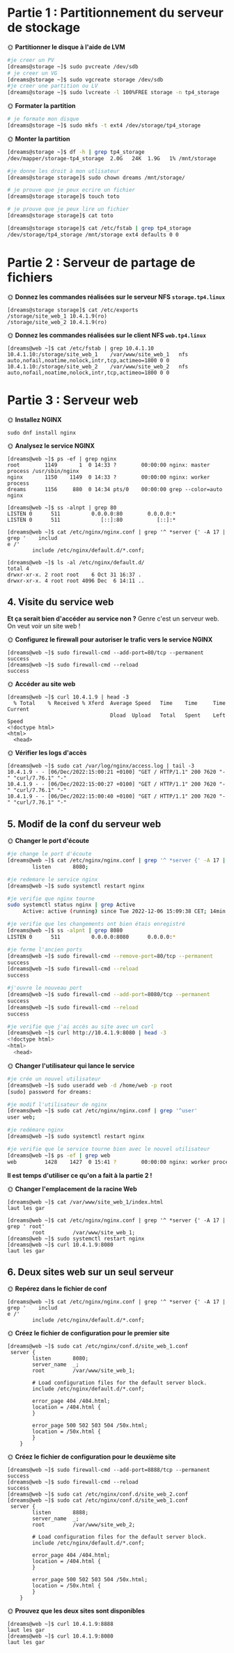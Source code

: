 # Partie 1 : Partitionnement du serveur de stockage

🌞 **Partitionner le disque à l'aide de LVM**

```bash
#je creer un PV
[dreams@storage ~]$ sudo pvcreate /dev/sdb
# je creer un VG
[dreams@storage ~]$ sudo vgcreate storage /dev/sdb
#je creer une partition ou LV
[dreams@storage ~]$ sudo lvcreate -l 100%FREE storage -n tp4_storage
```

🌞 **Formater la partition**
```bash
# je formate mon disque
[dreams@storage ~]$ sudo mkfs -t ext4 /dev/storage/tp4_storage
```

🌞 **Monter la partition**

```bash
[dreams@storage ~]$ df -h | grep tp4_storage
/dev/mapper/storage-tp4_storage  2.0G   24K  1.9G   1% /mnt/storage

#je donne les droit à mon utlisateur
[dreams@storage storage]$ sudo chown dreams /mnt/storage/

# je prouve que je peux ecrire un fichier
[dreams@storage storage]$ touch toto

# je prouve que je peux lire un fichier
[dreams@storage storage]$ cat toto
```

```bash
[dreams@storage storage]$ cat /etc/fstab | grep tp4_storage
/dev/storage/tp4_storage /mnt/storage ext4 defaults 0 0
```

# Partie 2 : Serveur de partage de fichiers

🌞 **Donnez les commandes réalisées sur le serveur NFS `storage.tp4.linux`**

```
[dreams@storage storage]$ cat /etc/exports
/storage/site_web_1 10.4.1.9(ro)
/storage/site_web_2 10.4.1.9(ro)
```

🌞 **Donnez les commandes réalisées sur le client NFS `web.tp4.linux`**

```
[dreams@web ~]$ cat /etc/fstab | grep 10.4.1.10
10.4.1.10:/storage/site_web_1    /var/www/site_web_1   nfs auto,nofail,noatime,nolock,intr,tcp,actimeo=1800 0 0
10.4.1.10:/storage/site_web_2    /var/www/site_web_2   nfs auto,nofail,noatime,nolock,intr,tcp,actimeo=1800 0 0
```

# Partie 3 : Serveur web

🌞 **Installez NGINX**

```
sudo dnf install nginx
```

🌞 **Analysez le service NGINX**

```
[dreams@web ~]$ ps -ef | grep nginx
root        1149       1  0 14:33 ?        00:00:00 nginx: master process /usr/sbin/nginx
nginx       1150    1149  0 14:33 ?        00:00:00 nginx: worker process
dreams      1156     880  0 14:34 pts/0    00:00:00 grep --color=auto nginx
```

```
[dreams@web ~]$ ss -alnpt | grep 80
LISTEN 0      511          0.0.0.0:80        0.0.0.0:*
LISTEN 0      511             [::]:80           [::]:*
```

```
[dreams@web ~]$ cat /etc/nginx/nginx.conf | grep '^ *server {' -A 17 | grep '    includ
e /'
        include /etc/nginx/default.d/*.conf;
```

```
[dreams@web ~]$ ls -al /etc/nginx/default.d/
total 4
drwxr-xr-x. 2 root root    6 Oct 31 16:37 .
drwxr-xr-x. 4 root root 4096 Dec  6 14:11 ..
```

## 4. Visite du service web

**Et ça serait bien d'accéder au service non ?** Genre c'est un serveur web. On veut voir un site web !

🌞 **Configurez le firewall pour autoriser le trafic vers le service NGINX**

```
[dreams@web ~]$ sudo firewall-cmd --add-port=80/tcp --permanent
success
[dreams@web ~]$ sudo firewall-cmd --reload
success
```

🌞 **Accéder au site web**

```
[dreams@web ~]$ curl 10.4.1.9 | head -3
  % Total    % Received % Xferd  Average Speed   Time    Time     Time  Current
                                 Dload  Upload   Total   Spent    Left  Speed            
<!doctype html>
<html>
  <head>

```

🌞 **Vérifier les logs d'accès**

```
[dreams@web ~]$ sudo cat /var/log/nginx/access.log | tail -3
10.4.1.9 - - [06/Dec/2022:15:00:21 +0100] "GET / HTTP/1.1" 200 7620 "-" "curl/7.76.1" "-"
10.4.1.9 - - [06/Dec/2022:15:00:27 +0100] "GET / HTTP/1.1" 200 7620 "-" "curl/7.76.1" "-"
10.4.1.9 - - [06/Dec/2022:15:00:40 +0100] "GET / HTTP/1.1" 200 7620 "-" "curl/7.76.1" "-"
```

## 5. Modif de la conf du serveur web

🌞 **Changer le port d'écoute**

```bash
#je change le port d'écoute
[dreams@web ~]$ cat /etc/nginx/nginx.conf | grep '^ *server {' -A 17 | grep ' listen'
        listen       8080;

#je redemare le service nginx
[dreams@web ~]$ sudo systemctl restart nginx

#je verifie que nginx tourne
sudo systemctl status nginx | grep Active
     Active: active (running) since Tue 2022-12-06 15:09:38 CET; 14min ago

#je verifie que les changements ont bien étais enregistré
[dreams@web ~]$ ss -alpnt | grep 8080
LISTEN 0      511          0.0.0.0:8080      0.0.0.0:*

#je ferme l'ancien ports
[dreams@web ~]$ sudo firewall-cmd --remove-port=80/tcp --permanent
success
[dreams@web ~]$ sudo firewall-cmd --reload
success

#j'ouvre le nouveau port
[dreams@web ~]$ sudo firewall-cmd --add-port=8080/tcp --permanent
success
[dreams@web ~]$ sudo firewall-cmd --reload
success

#je verifie que j'ai accès au site avec un curl
[dreams@web ~]$ curl http://10.4.1.9:8080 | head -3
<!doctype html>
<html>
  <head>
```

🌞 **Changer l'utilisateur qui lance le service**

```bash
#je crée un nouvel utilisateur
[dreams@web ~]$ sudo useradd web -d /home/web -p root
[sudo] password for dreams:

#je modif l'utilisateur de nginx
[dreams@web ~]$ sudo cat /etc/nginx/nginx.conf | grep '^user'
user web;

#je redémare nginx
[dreams@web ~]$ sudo systemctl restart nginx

#je verifie que le service tourne bien avec le nouvel utilisateur
[dreams@web ~]$ ps -ef | grep web
web         1428    1427  0 15:41 ?        00:00:00 nginx: worker process
```

**Il est temps d'utiliser ce qu'on a fait à la partie 2 !**

🌞 **Changer l'emplacement de la racine Web**

```
[dreams@web ~]$ cat /var/www/site_web_1/index.html
laut les gar

[dreams@web ~]$ cat /etc/nginx/nginx.conf | grep '^ *server {' -A 17 | grep ' root'
        root         /var/www/site_web_1;
[dreams@web ~]$ sudo systemctl restart nginx
[dreams@web ~]$ curl 10.4.1.9:8080
laut les gar
```

## 6. Deux sites web sur un seul serveur

🌞 **Repérez dans le fichier de conf**

```
[dreams@web ~]$ cat /etc/nginx/nginx.conf | grep '^ *server {' -A 17 | grep '    includ
e /'
        include /etc/nginx/default.d/*.conf;
```

🌞 **Créez le fichier de configuration pour le premier site**

```
[dreams@web ~]$ sudo cat /etc/nginx/conf.d/site_web_1.conf
 server {
        listen       8080;
        server_name  _;
        root         /var/www/site_web_1;

        # Load configuration files for the default server block.
        include /etc/nginx/default.d/*.conf;

        error_page 404 /404.html;
        location = /404.html {
        }

        error_page 500 502 503 504 /50x.html;
        location = /50x.html {
        }
    }
```

🌞 **Créez le fichier de configuration pour le deuxième site**

```
[dreams@web ~]$ sudo firewall-cmd --add-port=8888/tcp --permanent
success
[dreams@web ~]$ sudo firewall-cmd --reload
success
[dreams@web ~]$ sudo cat /etc/nginx/conf.d/site_web_2.conf
[dreams@web ~]$ sudo cat /etc/nginx/conf.d/site_web_1.conf
 server {
        listen       8888;
        server_name  _;
        root         /var/www/site_web_2;

        # Load configuration files for the default server block.
        include /etc/nginx/default.d/*.conf;

        error_page 404 /404.html;
        location = /404.html {
        }

        error_page 500 502 503 504 /50x.html;
        location = /50x.html {
        }
    }
```

🌞 **Prouvez que les deux sites sont disponibles**

```
[dreams@web ~]$ curl 10.4.1.9:8888
laut les gar
[dreams@web ~]$ curl 10.4.1.9:8080
laut les gar
```

